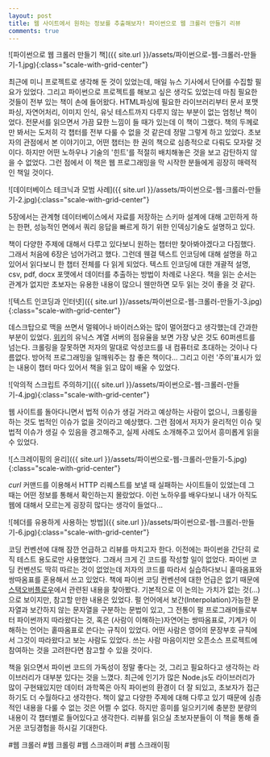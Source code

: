 ```yaml
---
layout: post
title: 웹 사이트에서 원하는 정보를 추출해보자! 파이썬으로 웹 크롤러 만들기 리뷰
comments: true
---
```


![파이썬으로 웹 크롤러 만들기 책]({{ site.url }}/assets/파이썬으로-웹-크롤러-만들기-1.jpg){:class="scale-with-grid-center"}  

최근에 미니 프로젝트로 생각해 둔 것이 있었는데, 매일 뉴스 기사에서 단어를 수집할 필요가 있었다. 그리고 파이썬으로 프로젝트를 해보고 싶은 생각도 있었는데 마침 필요한 것들이 전부 있는 책이 손에 들어왔다. HTML파싱에 필요한 라이브러리부터 문서 포맷 파싱, 자연어처리, 이미지 인식, 유닛 테스트까지 다루지 않는 부분이 없는 엄청난 책이었다. 전문서를 읽으면서 가끔 묘한 느낌이 들 때가 있는데 이 책이 그랬다. 책의 두께로만 봐서는 도저히 각 챕터를 전부 다룰 수 없을 것 같은데 정말 그렇게 하고 있었다. 초보자의 관점에서 본 이야기이고, 어떤 챕터는 한 권의 책으로 심층적으로 다뤄도 모자랄 것이다. 하지만 어떤 노하우나 기술의 '힌트'를 적절히 배치해놓은 것을 보고 감탄하지 않을 수 없었다. 그런 점에서 이 책은 웹 프로그래밍을 막 시작한 분들에게 굉장히 매력적인 책일 것이다.  

![데이터베이스 테크닉과 모범 사례]({{ site.url }}/assets/파이썬으로-웹-크롤러-만들기-2.jpg){:class="scale-with-grid-center"}  

5장에서는 관계형 데이터베이스에서 자료를 저장하는 스키마 설계에 대해 고민하게 하는 한편, 성능적인 면에서 쿼리 응답을 빠르게 하기 위한 인덱싱기술도 설명하고 있다.  

책이 다양한 주제에 대해서 다루고 있다보니 원하는 챕터만 찾아봐야겠다고 다짐했다. 그래서 처음에 6장은 넘어가려고 했다. 그런데 웬걸 텍스트 인코딩에 대해 설명을 하고 있어서 읽다보니 한 챕터 전체를 다 읽게 되었다. 텍스트 인코딩에 대한 개괄적 설명, csv, pdf, docx 포맷에서 데이터를 추출하는 방법이 차례로 나온다. 책을 읽는 순서는 관계가 없지만 초보자는 유용한 내용이 많으니 웬만하면 모두 읽는 것이 좋을 것 같다.  

![텍스트 인코딩과 인터넷]({{ site.url }}/assets/파이썬으로-웹-크롤러-만들기-3.jpg){:class="scale-with-grid-center"}  

데스크탑으로 맥을 쓰면서 멀웨어나 바이러스와는 많이 멀어졌다고 생각했는데 간과한 부분이 있었다. [위키](https://en.wikipedia.org/wiki/Usage_share_of_operating_systems#Public_servers_on_the_Internet)의 유닉스 계열 서버의 점유율을 보면 가장 낮은 것도 60퍼센트를 넘는다. 크롤링을 잘못하면 저자의 말대로 악성코드를 내 컴퓨터로 초대하는 것이나 다름없다. 방어적 프로그래밍을 일깨워주는 참 좋은 책이다... 그리고 이런 '주의'표시가 있는 내용이 챕터 마다 있어서 책을 읽고 많이 배울 수 있었다.

![악의적 스크립트 주의하기]({{ site.url }}/assets/파이썬으로-웹-크롤러-만들기-4.jpg){:class="scale-with-grid-center"}  

웹 사이트를 돌아다니면서 법적 이슈가 생길 거라고 예상하는 사람이 없으니, 크롤링을 하는 것도 법적인 이슈가 없을 것이라고 예상했다. 그런 점에서 저자가 윤리적인 이슈 및 법적 이슈가 생길 수 있음을 경고해주고, 실제 사례도 소개해주고 있어서 흥미롭게 읽을 수 있었다.

![스크레이핑의 윤리]({{ site.url }}/assets/파이썬으로-웹-크롤러-만들기-5.jpg){:class="scale-with-grid-center"}  

*curl* 커맨드를 이용해서 HTTP 리퀘스트를 보낼 때 실패하는 사이트들이 있었는데 그 때는 어떤 정보를 통해서 확인하는지 몰랐었다. 이런 노하우를 배우다보니 내가 아직도 웹에 대해서 모르는게 굉장히 많다는 생각이 들었다...

![헤더를 유용하게 사용하는 방법]({{ site.url }}/assets/파이썬으로-웹-크롤러-만들기-6.jpg){:class="scale-with-grid-center"}  

코딩 컨벤션에 대해 잠깐 언급하고 리뷰를 마치고자 한다. 이전에는 파이썬을 간단히 로직 테스트 용도로만 사용했었다. 그래서 크게 긴 코드를 작성할 일이 없었다. 파이썬 코딩 컨벤션도 딱히 따르는 것이 없었는데 저자의 코드를 따라서 실습하다보니 홑따옴표와 쌍따옴표를 혼용해서 쓰고 있었다. 책에 파이썬 코딩 컨벤션에 대한 언급은 없기 때문에 [스택오버플로우](http://stackoverflow.com/questions/56011/single-quotes-vs-double-quotes-in-python)에서 관련된 내용을 찾아봤다. 기본적으로 이 논의는 가치가 없는 것(...)으로 보이지만, 참고할 만한 내용은 있었다. 펄 언어에서 보간(Interpolation)가능한 문자열과 보간하지 않는 문자열을 구분하는 문법이 있고, 그 전통이 펄 프로그래머들로부터 파이썬까지 따라왔다는 것, 혹은 (사람이 이해하는)자연어는 쌍따옴표로, 기계가 이해하는 언어는 홑따옴표로 쓴다는 규칙이 있었다. 어떤 사람은 영어의 문장부호 규칙에서 그것이 따라왔다고 보는 사람도 있었다. 쓰는 사람 마음이지만 오픈소스 프로젝트에 참여하는 것을 고려한다면 참고할 수 있을 것이다.  

책을 읽으면서 파이썬 코드의 가독성이 정말 좋다는 것, 그리고 필요하다고 생각하는 라이브러리가 대부분 있다는 것을 느꼈다. 최근에 인기가 많은 Node.js도 라이브러리가 많이 구현돼있지만 데이터 과학쪽은 아직 파이썬의 환경이 더 잘 되있고, 초보자가 접근하기도 더 수월하다고 생각한다. 책이 얇고 다양한 주제에 대해 다루고 있기 때문에 심층적인 내용을 다룰 수 없는 것은 어쩔 수 없다. 하지만 흥미를 일으키기에 충분한 분량의 내용이 각 챕터별로 들어있다고 생각한다. 리뷰를 읽으실 초보자분들이 이 책을 통해 즐거운 코딩경험을 하시길 기대한다.  

#웹 크롤러 #웹 크롤링 #웹 스크래이퍼 #웹 스크래이핑
